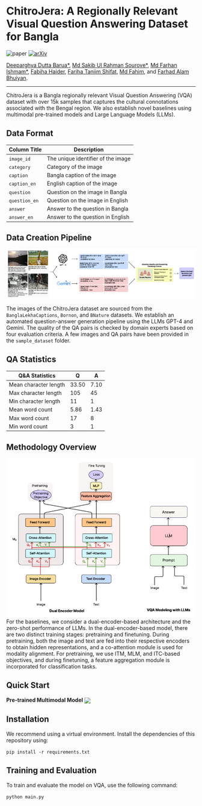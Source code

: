 # ChitroJera: A Regionally Relevant Visual Question Answering Dataset for Bangla

![paper](https://img.shields.io/badge/Paper_Status-In--Review-yellow)
[![arXiv](https://img.shields.io/badge/Code-farhanishmam/ChitroJera-blue?logo=GitHub)](https://github.com/farhanishmam/ChitroJera)

[Deeparghya Dutta Barua*](https://github.com/arg274), 
[Md Sakib Ul Rahman Sourove*](https://github.com/souroveskb), 
[Md Farhan Ishmam*](https://farhanishmam.github.io/),
[Fabiha Haider](https://github.com/FabihaHaider),
[Fariha Tanjim Shifat](https://github.com/fariha6412), 
[Md Fahim](https://github.com/md-fahim/), and 
[Farhad Alam Bhuiyan](https://github.com/pdfarhad).

---

ChitroJera is a Bangla regionally relevant Visual Question Answering (VQA) dataset with over 15k samples that captures the cultural connotations associated with the Bengal region. We also establish novel baselines using multimodal pre-trained models and Large Language Models (LLMs).

## Data Format

Column Title | Description
------------ | -------------
`image_id` | The unique identifier of the image
`category` | Category of the image
`caption` | Bangla caption of the image
`caption_en` | English caption of the image
`question` | Question on the image in Bangla
`question_en` | Question on the image in English
`answer` | Answer to the question in Bangla
`answer_en` | Answer to the question in English

## Data Creation Pipeline

<img src="./assets/datasetOverview.png" alt="Image Not Found"/>

The images of the ChitroJera dataset are sourced from the `BanglaLekhaCaptions`, `Bornon`, and `BNature` datasets. We establish an automated question-answer generation pipeline using the LLMs GPT-4 and Gemini. The quality of the QA pairs is checked by domain experts based on four evaluation criteria. A few images and QA pairs have been provided in the `sample_dataset` folder.

## QA Statistics

| Q&A Statistics          | Q    | A    |
|-------------------------|------|------|
| Mean character length | 33.50 | 7.10 |
| Max character length  | 105  | 45   |
| Min character length  | 11   | 1    |
| Mean word count       | 5.86 | 1.43 |
| Max word count        | 17   | 8    |
| Min word count        | 3    | 1    |


## Methodology Overview

<img src="./assets/modelOverview.PNG" alt="Image Not Found" width = "650"/>
For the baselines, we consider a dual-encoder-based architecture and the zero-shot performance of LLMs. In the dual-encoder-based model, there are two distinct training stages: pretraining and finetuning. During pretraining, both the image and text are fed into their respective encoders to obtain hidden representations, and a co-attention module is used for modality alignment. For pretraining, we use ITM, MLM, and ITC-based objectives, and during finetuning, a feature aggregation module is incorporated for classification tasks.


## Quick Start

 **Pre-trained Multimodal Model** [<img align="center" src="https://colab.research.google.com/assets/colab-badge.svg" />](https://colab.research.google.com/drive/1f6hxAPwqqis9n3i-RFB8ff5mwq_kPk-h?usp=sharing)

## Installation

We recommend using a virtual environment. Install the dependencies of this repository using:

```
pip install -r requirements.txt
```

## Training and Evaluation

To train and evaluate the model on VQA, use the following command:

```
python main.py
```
